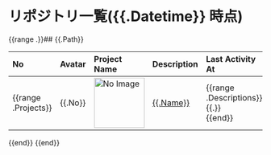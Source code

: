 # リポジトリ一覧({{.Datetime}} 時点)

{{range .}}## {{.Path}}

| No | Avatar | Project Name | Description | Last Activity At | Commit Users |
| :--- | :--- | :--- | :--- | :--- | :--- |
{{range .Projects}}| {{.No}} | <img src="{{.AvatarURL}}" alt="No Image" width="100"> | [{{.Name}}]({{.WebURL}}) | {{range .Descriptions}}{{.}}<br>{{end}} | {{.LastActivityAt}} | TotalCount: {{.CommitCount}}<br><br>{{range .Committers}}{{.CommitterName}}({{.CommitterEmail}}): {{.CommitCount}}<br>{{end}} |
{{end}}
{{end}}
